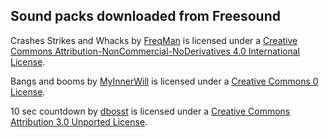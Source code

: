 Sound packs downloaded from Freesound
----------------------------------------

Crashes Strikes and Whacks
by [FreqMan](https://freesound.org/people/FreqMan/packs/1215/)
is licensed under a
[Creative Commons Attribution-NonCommercial-NoDerivatives 4.0 International License](https://creativecommons.org/licenses/by-nc-nd/4.0/).

Bangs and booms
by [MyInnerWill](https://freesound.org/people/MyInnerWill/packs/39623/)
is licensed under a
[Creative Commons 0 License](https://creativecommons.org/publicdomain/zero/1.0/).

10 sec countdown
by [dbosst](https://freesound.org/people/dbosst/sounds/464145/)
is licensed under a
[Creative Commons Attribution 3.0 Unported License](https://creativecommons.org/licenses/by/3.0/).
